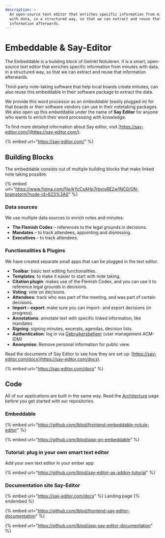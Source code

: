 ```yaml
---
description: >-
  An open-source text editor that enriches specific information from minutes
  with data, in a structured way, so that we can extract and reuse that
  information afterwards.
---
```


# Embeddable & Say-Editor

The Embeddable is a building block of Gelinkt Notuleren. It is a smart, open-source text editor that enriches specific information from minutes with data, in a structured way, so that we can extract and reuse that information afterwards.

Third-party note-taking software that help local boards create minutes, can also reuse this embeddable in their software package to extract the data.

We provide this word processor as an _embeddable_ (easily plugged in) for that boards or their software vendors can use in their notetaking packages. We also open up this embeddable under the name of **Say Editor** for anyone who wants to enrich their word processing with knowledge.

To find more detailed information about Say editor, visit [https://say-editor.com/](https://say-editor.com/).

{% embed url="https://say-editor.com/" %}

## Building Blocks

The embeddable consists out of multiple building blocks that make linked note taking possible.

{% embed url="https://www.figma.com/file/kYcCsAHp7rbvrsRE2w1NC0/GN-brainstorm?node-id=623%3A0" %}

### Data sources

We use multiple data sources to enrich notes and minutes:

* **The Flemish Codex** – references to the legal grounds in decisions.
* **Mandates** – to track attendees, appointing and dismissing.
* **Executives** –  to track attendees.

### Functionalities & Plugins

We have created separate small apps that can be plugged in the text editor.

* **Toolbar**: basic text editing functionalities.
* **Templates**: to make it easier to start with note taking.
* **Citation plugin**: makes use of the Flemish Codex, and you can use it to reference legal grounds in decisions.
* **Voting**: vote on decisions.
* **Attendees**: track who was part of the meeting, and was part of certain decisions.
* **Import – export**: make sure you can import- and export decisions (in progress).
* **Annotations**: annotate text with specific linked information, like mandates
* **Signing**: signing minutes, excerpts, agendas, decision lists.
* **Authentication**: log in via [Gebruikersbeheer](https://gebruikersbeheer.vlaanderen.be/) (user management ACM-IDM)
* **Anonymise**: Remove personal information for public view.

Read the documents of Say Editor to see how they are set up: [https://say-editor.com/docs](https://say-editor.com/docs).

{% embed url="https://say-editor.com/docs" %}



## Code

All of our applications are built in the same way. Read the [Architecture](../../development/architecture/) page before you get started with our repositories.

### Embeddable

{% embed url="https://github.com/lblod/frontend-embeddable-notule-editor" %}

{% embed url="https://github.com/lblod/app-gn-embeddable" %}

### Tutorial: plug in your own smart text editor

Add your own text editor in your ember app:

{% embed url="https://github.com/lblod/say-editor-as-addon-tutorial" %}

### Documentation site Say-Editor

{% embed url="https://say-editor.com/docs" %}
Landing page
{% endembed %}

{% embed url="https://github.com/lblod/frontend-say-editor-documentation" %}

{% embed url="https://github.com/lblod/app-say-editor-documentation" %}
